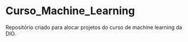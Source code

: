 # Curso_Machine_Learning
Repositório criado para alocar projetos do curso de machine learning da DIO.
